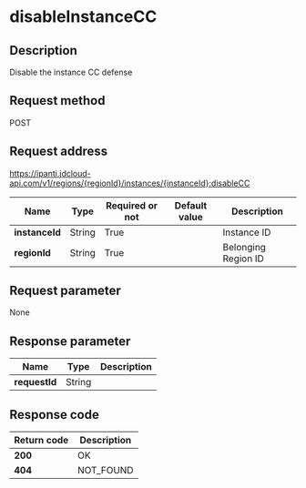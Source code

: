 # disableInstanceCC


## Description
Disable the instance CC defense

## Request method
POST

## Request address
https://ipanti.jdcloud-api.com/v1/regions/{regionId}/instances/{instanceId}:disableCC

|Name|Type|Required or not|Default value|Description|
|---|---|---|---|---|
|**instanceId**|String|True| |Instance ID|
|**regionId**|String|True| |Belonging Region ID|

## Request parameter
None


## Response parameter
|Name|Type|Description|
|---|---|---|
|**requestId**|String| |



## Response code
|Return code|Description|
|---|---|
|**200**|OK|
|**404**|NOT_FOUND|
